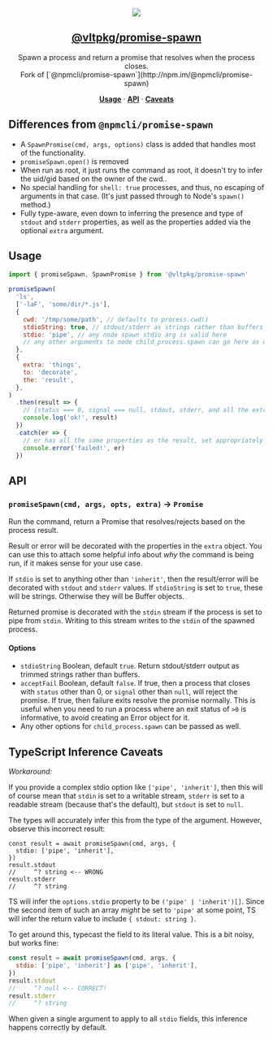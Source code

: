 <section align="center">
    <a href="https://www.vlt.sh">
        <img src="https://github.com/user-attachments/assets/74784105-f0d8-49ce-a14b-1c9142cfbfda" />
        <h1 align="center">
            <strong>@vltpkg/promise-spawn</strong>
        </h1>
    </a>
</section>

<p align="center">
    Spawn a process and return a promise that resolves when the process closes.
    <br/>
    Fork of
    [`@npmcli/promise-spawn`](http://npm.im/@npmcli/promise-spawn)
</p>

<p align="center">
    <a href="#usage"><strong>Usage</strong></a>
    ·
    <a href="#api"><strong>API</strong></a>
    ·
    <a href="#typescript-inference-caveats"><strong>Caveats</strong></a>
</p>

## Differences from `@npmcli/promise-spawn`

- A `SpawnPromise(cmd, args, options)` class is added that
  handles most of the functionality.
- `promiseSpawn.open()` is removed
- When run as root, it just runs the command as root, it doesn't
  try to infer the uid/gid based on the owner of the cwd..
- No special handling for `shell: true` processes, and thus, no
  escaping of arguments in that case. (It's just passed through
  to Node's `spawn()` method.)
- Fully type-aware, even down to inferring the presence and type
  of `stdout` and `stderr` properties, as well as the properties
  added via the optional `extra` argument.

## Usage

```js
import { promiseSpawn, SpawnPromise } from '@vltpkg/promise-spawn'

promiseSpawn(
  'ls',
  ['-laF', 'some/dir/*.js'],
  {
    cwd: '/tmp/some/path', // defaults to process.cwd()
    stdioString: true, // stdout/stderr as strings rather than buffers
    stdio: 'pipe', // any node spawn stdio arg is valid here
    // any other arguments to node child_process.spawn can go here as well,
  },
  {
    extra: 'things',
    to: 'decorate',
    the: 'result',
  },
)
  .then(result => {
    // {status === 0, signal === null, stdout, stderr, and all the extras}
    console.log('ok!', result)
  })
  .catch(er => {
    // er has all the same properties as the result, set appropriately
    console.error('failed!', er)
  })
```

## API

### `promiseSpawn(cmd, args, opts, extra)` -> `Promise`

Run the command, return a Promise that resolves/rejects based on the
process result.

Result or error will be decorated with the properties in the `extra`
object. You can use this to attach some helpful info about _why_ the
command is being run, if it makes sense for your use case.

If `stdio` is set to anything other than `'inherit'`, then the result/error
will be decorated with `stdout` and `stderr` values. If `stdioString` is
set to `true`, these will be strings. Otherwise they will be Buffer
objects.

Returned promise is decorated with the `stdin` stream if the process is set
to pipe from `stdin`. Writing to this stream writes to the `stdin` of the
spawned process.

#### Options

- `stdioString` Boolean, default `true`. Return stdout/stderr
  output as trimmed strings rather than buffers.
- `acceptFail` Boolean, default `false`. If true, then a process
  that closes with `status` other than 0, or `signal` other than
  `null`, will reject the promise. If true, then failure exits
  resolve the promise normally. This is useful when you need to
  run a process where an exit status of `>0` is informative, to
  avoid creating an Error object for it.
- Any other options for `child_process.spawn` can be passed as
  well.

## TypeScript Inference Caveats

_Workaround:_

If you provide a complex stdio option like `['pipe', 'inherit']`,
then this will of course mean that `stdin` is set to a writable
stream, `stderr` is set to a readable stream (because that's the
default), but `stdout` is set to `null`.

The types will accurately infer this from the type of the
argument. However, observe this incorrect result:

```
const result = await promiseSpawn(cmd, args, {
  stdio: ['pipe', 'inherit'],
})
result.stdout
//     ^? string <-- WRONG
result.stderr
//     ^? string
```

TS will infer the `options.stdio` property to be `('pipe' |
'inherit')[]`. Since the second item of such an array _might_ be
set to `'pipe'` at some point, TS will infer the return value to
include `{ stdout: string }`.

To get around this, typecast the field to its literal value. This
is a bit noisy, but works fine:

```js
const result = await promiseSpawn(cmd, args, {
  stdio: ['pipe', 'inherit'] as ['pipe', 'inherit'],
})
result.stdout
//     ^? null <-- CORRECT!
result.stderr
//     ^? string
```

When given a single argument to apply to all `stdio` fields, this
inference happens correctly by default.
